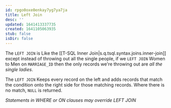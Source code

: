 ```yaml
---
id: rpgo0oxe0enkay7yg7ya7ja
title: Left Join
desc: ''
updated: 1641413337735
created: 1641105063935
stub: false
isDir: false
---
```



The `LEFT JOIN` is Like the [[T-SQL Inner Join|s.q.tsql.syntax.joins.inner-join]] except instead of throwing out all the single people, if we `LEFT JOIN` Women to Men on `MARRIAGE_ID` then the only records we're throwing out are _all the single ladies_.

The `LEFT JOIN` Keeps every record on the left and adds records that match the condition onto the right side for those matching records. Where there is no match, `NULL` is returned.

_Statements in WHERE or ON clauses may override LEFT JOIN_
